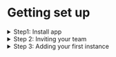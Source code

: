 # Getting set up



<details>

<summary>Step1: Install app</summary>

To deploy a Docker container to your server, you can follow these general steps:

1. Install Docker on your server if it's not already installed.
2. Pull the Docker image for your application from a Docker registry, or build it locally if you have the Dockerfile.
3. Create a Docker container by running the image using the `docker run` command. You can use the `--name` flag to give your container a name, and the `-p` flag to expose ports to the host machine.
4. Customize your Docker container by providing environment variables or configuration files to your application.
5. Start your Docker container by running the `docker start` command.

Here is an example of how to deploy a Docker container to your server:

1. Install Docker on your server by following the instructions for your operating system.
2. Pull the Docker image for your application from a Docker registry. For example, to pull the official Camunda image, you can run the following command:

```
docker pull shlaikov/camadmin:latest
```

3. Create a Docker container by running the image using the `docker run` command. For example, to create a container named "camadmin" and expose the Camadmin web interface on port 8080, you can run the following command:

```
docker run -d --name camadmin -p 8080:8080 shlaikov/camadmin:latest
```

4. Customize your Docker container by providing environment variables or configuration files to your application. For example, you can set the `MINIO_BUCKET` environment variable to specify cloud storage.

```
docker run -d --name camadmin -p 8080:8080 -e FILESYSTEM_CLOUD=minio MINIO_BUCKET="business-processes" MINIO_URL=http://minio:9000 shlaikov/camadmin:latest
```

5. Start your Docker container by running the `docker start` command.

```
docker start camadmin
```

Your Docker container should now be running on your server, and you can access the Camadmin web interface by navigating to http://\<your\_server\_ip>:8080/login in a web browser.

</details>

<details>

<summary>Step 2: Inviting your team</summary>



</details>

<details>

<summary>Step 3: Adding your first instance</summary>



</details>
